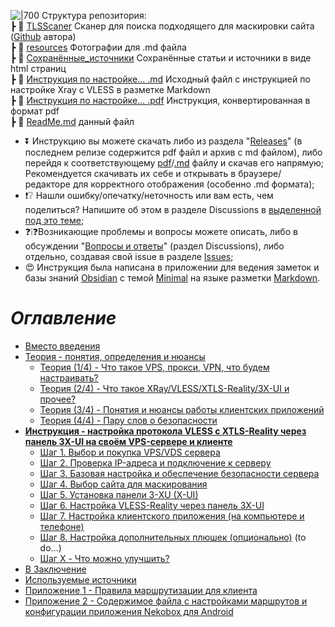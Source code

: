 ![|700](resources/maxresdefault.jpg)
Структура репозитория:<br>┣ 📂 [TLSScaner](https://github.com/EmptyLibra/Configure-Xray-with-VLESS-Reality-on-VPS-server/tree/master/TLSScaner "TLSScaner")    Сканер для поиска подходящего для маскировки сайта ([Github](https://github.com/XTLS/RealiTLScanner) автора)<br>┣ 📂 [resources](https://github.com/EmptyLibra/Configure-Xray-with-VLESS-Reality-on-VPS-server/tree/master/resources "resources")     Фотографии для .md файла<br>┣ 📂 [Сохранённые_источники](https://github.com/EmptyLibra/Configure-Xray-with-VLESS-Reality-on-VPS-server/tree/master/%D0%A1%D1%82%D0%B0%D1%82%D1%8C%D0%B8_%D0%BE%D0%B1_%D0%BE%D0%B1%D1%85%D0%BE%D0%B4%D0%B5_%D0%B1%D0%BB%D0%BE%D0%BA%D0%B8%D1%80%D0%BE%D0%B2%D0%BE%D0%BA "Статьи_об_обходе_блокировок")   Сохранённые статьи и источники в виде html страниц<br>┣ 📄 [Инструкция по настройке... .md](https://github.com/EmptyLibra/Configure-Xray-with-VLESS-Reality-on-VPS-server/blob/master/%D0%98%D0%BD%D1%81%D1%82%D1%80%D1%83%D0%BA%D1%86%D0%B8%D1%8F%20%D0%BF%D0%BE%20%D0%BD%D0%B0%D1%81%D1%82%D1%80%D0%BE%D0%B9%D0%BA%D0%B5%20%D1%81%D0%B2%D0%BE%D0%B5%D0%B3%D0%BE%20Xray-%D1%81%D0%B5%D1%80%D0%B2%D0%B5%D1%80%D0%B0%20(VLESS%20XTLS-Reality%2B3X-UI%20%D0%BD%D0%B0%20VPS)%20%D0%B2%202024-2025%D0%B3.md)   Исходный файл с инструкцией по настройке Xray с VLESS в разметке Markdown<br>┣ 📄 [Инструкция по настройке... .pdf](https://github.com/EmptyLibra/Configure-Xray-with-VLESS-Reality-on-VPS-server/blob/master/%D0%98%D0%BD%D1%81%D1%82%D1%80%D1%83%D0%BA%D1%86%D0%B8%D1%8F%20%D0%BF%D0%BE%20%D0%BD%D0%B0%D1%81%D1%82%D1%80%D0%BE%D0%B9%D0%BA%D0%B5%20%D1%81%D0%B2%D0%BE%D0%B5%D0%B3%D0%BE%20Xray-%D1%81%D0%B5%D1%80%D0%B2%D0%B5%D1%80%D0%B0%20(VLESS%20XTLS-Reality%2B3X-UI%20%D0%BD%D0%B0%20VPS)%20%D0%B2%202024-2025%D0%B3.pdf)   Инструкция, конвертированная в формат pdf<br>┣ 📄 [ReadMe.md](https://github.com/EmptyLibra/Configure-Xray-with-VLESS-Reality-on-VPS-server/blob/master/ReadMe.md "ReadMe.md") данный файл

- ⏬ Инструкцию вы можете скачать либо из раздела "[Releases](https://github.com/EmptyLibra/Configure-Xray-with-VLESS-Reality-on-VPS-server/releases)" (в последнем релизе содержится pdf файл и архив с md файлом), либо перейдя к соответствующему [pdf](https://github.com/EmptyLibra/Configure-Xray-with-VLESS-Reality-on-VPS-server/blob/master/%D0%98%D0%BD%D1%81%D1%82%D1%80%D1%83%D0%BA%D1%86%D0%B8%D1%8F%20%D0%BF%D0%BE%20%D0%BD%D0%B0%D1%81%D1%82%D1%80%D0%BE%D0%B9%D0%BA%D0%B5%20%D1%81%D0%B2%D0%BE%D0%B5%D0%B3%D0%BE%20Xray-%D1%81%D0%B5%D1%80%D0%B2%D0%B5%D1%80%D0%B0%20(VLESS%20XTLS-Reality%2B3X-UI%20%D0%BD%D0%B0%20VPS)%20%D0%B2%202024-2025%D0%B3.pdf)/[.md](https://github.com/EmptyLibra/Configure-Xray-with-VLESS-Reality-on-VPS-server/blob/master/%D0%98%D0%BD%D1%81%D1%82%D1%80%D1%83%D0%BA%D1%86%D0%B8%D1%8F%20%D0%BF%D0%BE%20%D0%BD%D0%B0%D1%81%D1%82%D1%80%D0%BE%D0%B9%D0%BA%D0%B5%20%D1%81%D0%B2%D0%BE%D0%B5%D0%B3%D0%BE%20Xray-%D1%81%D0%B5%D1%80%D0%B2%D0%B5%D1%80%D0%B0%20(VLESS%20XTLS-Reality%2B3X-UI%20%D0%BD%D0%B0%20VPS)%20%D0%B2%202024-2025%D0%B3.md) файлу и скачав его напрямую;
  Рекомендуется скачивать их себе и открывать в браузере/редакторе для корректного отображения (особенно .md формата);
- ❗❔ Нашли ошибку/опечатку/неточность или вам есть, чем поделиться?
  Напишите об этом в разделе Discussions в [выделенной под это теме](https://github.com/EmptyLibra/Configure-Xray-with-VLESS-Reality-on-VPS-server/discussions/7);
- ❓❕❓Возникающие проблемы и вопросы можете описать, либо в обсуждении "[Вопросы и ответы](https://github.com/EmptyLibra/Configure-Xray-with-VLESS-Reality-on-VPS-server/discussions/8)" (раздел Discussions), либо отдельно, создавая свой issue в разделе [Issues](https://github.com/EmptyLibra/Configure-Xray-with-VLESS-Reality-on-VPS-server/issues);
- 😍 Инструкция была написана в приложении для ведения заметок и базы знаний  [Obsidian](https://obsidian.md/) с темой [Minimal](https://github.com/kepano/obsidian-minimal) на языке разметки [Markdown](https://ru.wikipedia.org/wiki/Markdown).

# ***Оглавление***
- [Вместо введения](Инструкция%20по%20настройке%20своего%20Xray-сервера%20(VLESS%20XTLS-Reality+3X-UI%20на%20VPS)%20в%202024-2025г.md#Вместо%20введения)
- [Теория - понятия, определения и нюансы](Инструкция%20по%20настройке%20своего%20Xray-сервера%20(VLESS%20XTLS-Reality+3X-UI%20на%20VPS)%20в%202024-2025г.md#Теория%20-%20понятия,%20определения%20и%20нюансы)
	- [Теория (1/4) - Что такое VPS, прокси, VPN, что будем настраивать?](Инструкция%20по%20настройке%20своего%20Xray-сервера%20(VLESS%20XTLS-Reality+3X-UI%20на%20VPS)%20в%202024-2025г.md#Теория%20(1/4)%20-%20Что%20такое%20VPS,%20прокси,%20VPN,%20что%20будем%20настраивать?)
	- [Теория (2/4) - Что такое XRay/VLESS/XTLS-Reality/3X-UI и прочее?](Инструкция%20по%20настройке%20своего%20Xray-сервера%20(VLESS%20XTLS-Reality+3X-UI%20на%20VPS)%20в%202024-2025г.md#Теория%20(2/4)%20-%20Что%20такое%20XRay/VLESS/XTLS-Reality/3X-UI%20и%20прочее?)
	- [Теория (3/4) - Понятия и нюансы работы клиентских приложений](Инструкция%20по%20настройке%20своего%20Xray-сервера%20(VLESS%20XTLS-Reality+3X-UI%20на%20VPS)%20в%202024-2025г.md#Теория%20(3/4)%20-%20Понятия%20и%20нюансы%20работы%20клиентских%20приложений)
	- [Теория (4/4) - Пару слов о безопасности](Инструкция%20по%20настройке%20своего%20Xray-сервера%20(VLESS%20XTLS-Reality+3X-UI%20на%20VPS)%20в%202024-2025г.md#Теория%20(4/4)%20-%20Пару%20слов%20о%20безопасности)
- [**Инструкция - настройка протокола VLESS с XTLS-Reality через панель 3X-UI на своём VPS-сервере и клиенте**](Инструкция%20по%20настройке%20своего%20Xray-сервера%20(VLESS%20XTLS-Reality+3X-UI%20на%20VPS)%20в%202024-2025г.md#**Инструкция%20-%20настройка%20протокола%20VLESS%20с%20XTLS-Reality%20через%20панель%203X-UI%20на%20своём%20VPS-сервере%20и%20клиенте**)
	- [Шаг 1. Выбор и покупка VPS/VDS сервера](Инструкция%20по%20настройке%20своего%20Xray-сервера%20(VLESS%20XTLS-Reality+3X-UI%20на%20VPS)%20в%202024-2025г.md#Шаг%201.%20Выбор%20и%20покупка%20VPS/VDS%20сервера)
	- [Шаг 2. Проверка IP-адреса и подключение к серверу](Инструкция%20по%20настройке%20своего%20Xray-сервера%20(VLESS%20XTLS-Reality+3X-UI%20на%20VPS)%20в%202024-2025г.md#Шаг%202.%20Проверка%20IP-адреса%20и%20подключение%20к%20серверу)
	- [Шаг 3. Базовая настройка и обеспечение безопасности сервера](Инструкция%20по%20настройке%20своего%20Xray-сервера%20(VLESS%20XTLS-Reality+3X-UI%20на%20VPS)%20в%202024-2025г.md#Шаг%203.%20Базовая%20настройка%20и%20обеспечение%20безопасности%20сервера)
	- [Шаг 4. Выбор сайта для маскирования](Инструкция%20по%20настройке%20своего%20Xray-сервера%20(VLESS%20XTLS-Reality+3X-UI%20на%20VPS)%20в%202024-2025г.md#Шаг%204.%20Выбор%20сайта%20для%20маскирования)
	- [Шаг 5. Установка панели 3-XU (X-UI)](Инструкция%20по%20настройке%20своего%20Xray-сервера%20(VLESS%20XTLS-Reality+3X-UI%20на%20VPS)%20в%202024-2025г.md#Шаг%205.%20Установка%20панели%203-XU%20(X-UI))
	- [Шаг 6. Настройка VLESS-Reality через панель 3X-UI](Инструкция%20по%20настройке%20своего%20Xray-сервера%20(VLESS%20XTLS-Reality+3X-UI%20на%20VPS)%20в%202024-2025г.md#Шаг%206.%20Настройка%20VLESS-Reality%20через%20панель%203X-UI)
	- [Шаг 7. Настройка клиентского приложения (на компьютере и телефоне)](Инструкция%20по%20настройке%20своего%20Xray-сервера%20(VLESS%20XTLS-Reality+3X-UI%20на%20VPS)%20в%202024-2025г.md#Шаг%207.%20Настройка%20клиентского%20приложения%20(на%20компьютере%20и%20телефоне))
	- [Шаг 8. Настройка дополнительных плюшек (опционально)](Инструкция%20по%20настройке%20своего%20Xray-сервера%20(VLESS%20XTLS-Reality+3X-UI%20на%20VPS)%20в%202024-2025г.md#Шаг%208.%20Настройка%20дополнительных%20плюшек%20(опционально)) (to do...)
	- [Шаг X - Что можно улучшить?](Инструкция%20по%20настройке%20своего%20Xray-сервера%20(VLESS%20XTLS-Reality+3X-UI%20на%20VPS)%20в%202024-2025г.md#Шаг%20X%20-%20Что%20можно%20улучшить?)
- [В Заключение](Инструкция%20по%20настройке%20своего%20Xray-сервера%20(VLESS%20XTLS-Reality+3X-UI%20на%20VPS)%20в%202024-2025г.md#В%20Заключение)
- [Используемые источники](Инструкция%20по%20настройке%20своего%20Xray-сервера%20(VLESS%20XTLS-Reality+3X-UI%20на%20VPS)%20в%202024-2025г.md#Используемые%20источники)
- [Приложение 1 - Правила маршрутизации для клиента](Инструкция%20по%20настройке%20своего%20Xray-сервера%20(VLESS%20XTLS-Reality+3X-UI%20на%20VPS)%20в%202024-2025г.md#Приложение%201%20-%20Правила%20маршрутизации%20для%20клиента)
- [Приложение 2 - Содержимое файла с настройками маршрутов и конфигурации приложения Nekobox для Android](Инструкция%20по%20настройке%20своего%20Xray-сервера%20(VLESS%20XTLS-Reality+3X-UI%20на%20VPS)%20в%202024-2025г.md#Приложение%202%20-%20Содержимое%20файла%20с%20настройками%20маршрутов%20и%20конфигурации%20приложения%20Nekobox%20для%20Android)


